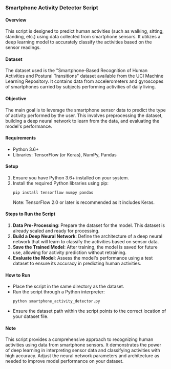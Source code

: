 ### Smartphone Activity Detector Script

#### Overview
This script is designed to predict human activities (such as walking, sitting, standing, etc.) using data collected from smartphone sensors. It utilizes a deep learning model to accurately classify the activities based on the sensor readings.

#### Dataset
The dataset used is the "Smartphone-Based Recognition of Human Activities and Postural Transitions" dataset available from the UCI Machine Learning Repository. It contains data from accelerometers and gyroscopes of smartphones carried by subjects performing activities of daily living.

#### Objective
The main goal is to leverage the smartphone sensor data to predict the type of activity performed by the user. This involves preprocessing the dataset, building a deep neural network to learn from the data, and evaluating the model's performance.

#### Requirements
- Python 3.6+
- Libraries: TensorFlow (or Keras), NumPy, Pandas

#### Setup
1. Ensure you have Python 3.6+ installed on your system.
2. Install the required Python libraries using pip:
   ```sh
   pip install tensorflow numpy pandas
   ```
   Note: TensorFlow 2.0 or later is recommended as it includes Keras.

#### Steps to Run the Script
1. **Data Pre-Processing**: Prepare the dataset for the model. This dataset is already scaled and ready for processing.
2. **Build a Deep Neural Network**: Define the architecture of a deep neural network that will learn to classify the activities based on sensor data.
3. **Save the Trained Model**: After training, the model is saved for future use, allowing for activity prediction without retraining.
4. **Evaluate the Model**: Assess the model's performance using a test dataset to ensure its accuracy in predicting human activities.

#### How to Run
- Place the script in the same directory as the dataset.
- Run the script through a Python interpreter:
  ```sh
  python smartphone_activity_detector.py
  ```
- Ensure the dataset path within the script points to the correct location of your dataset file.

#### Note
This script provides a comprehensive approach to recognizing human activities using data from smartphone sensors. It demonstrates the power of deep learning in interpreting sensor data and classifying activities with high accuracy. Adjust the neural network parameters and architecture as needed to improve model performance on your dataset.
